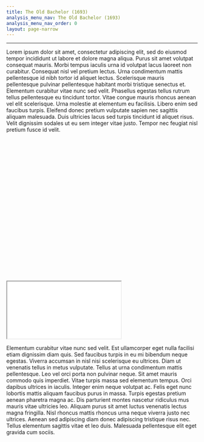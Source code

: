 ```yaml
---
title: The Old Bachelor (1693)
analysis_menu_nav: The Old Bachelor (1693)
analysis_menu_nav_order: 0
layout: page-narrow
---
```


<hr/>
Lorem ipsum dolor sit amet, consectetur adipiscing elit, sed do eiusmod tempor incididunt ut labore et dolore magna aliqua. Purus sit amet volutpat consequat mauris. Morbi tempus iaculis urna id volutpat lacus laoreet non curabitur. Consequat nisl vel pretium lectus. Urna condimentum mattis pellentesque id nibh tortor id aliquet lectus. Scelerisque mauris pellentesque pulvinar pellentesque habitant morbi tristique senectus et. Elementum curabitur vitae nunc sed velit. Phasellus egestas tellus rutrum tellus pellentesque eu tincidunt tortor. Vitae congue mauris rhoncus aenean vel elit scelerisque. Urna molestie at elementum eu facilisis. Libero enim sed faucibus turpis. Eleifend donec pretium vulputate sapien nec sagittis aliquam malesuada. Duis ultricies lacus sed turpis tincidunt id aliquet risus. Velit dignissim sodales ut eu sem integer vitae justo. Tempor nec feugiat nisl pretium fusce id velit.

<div class="container-responsive-iframe" style="padding-top: 77%">
    <iframe class="responsive-iframe" src="./data-viz/viz-barchart.html"></iframe> 
</div>

Elementum curabitur vitae nunc sed velit. Est ullamcorper eget nulla facilisi etiam dignissim diam quis. Sed faucibus turpis in eu mi bibendum neque egestas. Viverra accumsan in nisl nisi scelerisque eu ultrices. Diam ut venenatis tellus in metus vulputate. Tellus at urna condimentum mattis pellentesque. Leo vel orci porta non pulvinar neque. Sit amet mauris commodo quis imperdiet. Vitae turpis massa sed elementum tempus. Orci dapibus ultrices in iaculis. Integer enim neque volutpat ac. Felis eget nunc lobortis mattis aliquam faucibus purus in massa. Turpis egestas pretium aenean pharetra magna ac. Dis parturient montes nascetur ridiculus mus mauris vitae ultricies leo. Aliquam purus sit amet luctus venenatis lectus magna fringilla. Nisl rhoncus mattis rhoncus urna neque viverra justo nec ultrices. Aenean sed adipiscing diam donec adipiscing tristique risus nec. Tellus elementum sagittis vitae et leo duis. Malesuada pellentesque elit eget gravida cum sociis.
